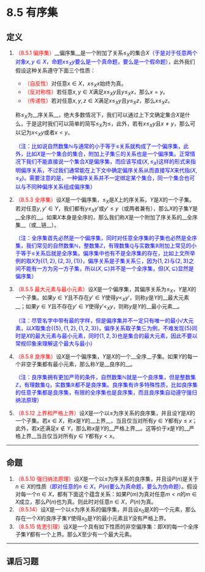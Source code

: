 # 8.5 有序集

## 定义

1. <font color=red>（8.5.1 偏序集）</font>__偏序集__是一个附加了关系$\leq_X$的集合$X$<font color=blue>（于是对于任意两个对象$x,y\in X$，命题$x\leq_Xy$要么是一个真命题，要么是一个假命题）</font>，此外我们假设这种关系遵守下面三个性质：

   * <font color=red>（自反性）</font>对任意$x\in X$，$x\leq_Xx$始终为真。
   * <font color=red>（反对称性）</font>若任意$x,y\in X$满足$x\leq_Xy$且$y\leq_Xx$，那么$x=y$。
   * <font color=red>（传递性）</font>若对任意$x,y,z\in X$满足$x\leq_Xy$且$y\leq_Xz$，那么$x\leq_Xz$。

   称$\leq_X$为__序关系__，绝大多数情况下，我们可以通过上下文确定集合$X$是什么，于是这时我们可以简单的简写$\leq_X$为$\leq$，此外，若有$x\leq_Xy$且$x\ne y$，那么可以记为$x<_Xy$或者$x<y$。

   <font color=blue>（注：比如说自然数集$\mathbb N$与通常的小于等于$\leq$关系就构成了一个偏序集，此外，比如$X$是一个集合的集合，附加上子集$\subseteq$的关系也是一个偏序集。正常情况下我们不能直接说一个集合$X$是偏序集，而应该写成$(X,\leq_X)$这样的形式来指明偏序关系，不过我们通常能在上下文中确定偏序关系从而直接写$X$来代指$(X,\leq_X)$。需要注意的是，一种偏序关系并不一定绑定某个集合，同一个集合也可以与不同种偏序关系组成偏序集）</font>

2. <font color=red>（8.5.3 全序集）</font>设$X$是一个偏序集，$\leq_X$是$X$上的序关系，$Y$是$X$的一个子集。若对任意$y,y'\in Y$，我们都有$y\leq_X y'$或$y'\leq y$（或两者兼有），那么$X$的子集$Y$是__全序的__。如果$X$本身是全序的，那么我们称$X$是一个附加了序关系的__全序集__（或__链__）。

   <font color=blue>（注：全序集首先必然是一个偏序集，同时对任意全序集的子集也必然是全序集，我们常见的自然数集$\mathbb N$，整数集$\mathbb Z$，有理数集$\mathbb Q$与实数集$\mathbb R$附加上常见的小于等于$\leq$关系后就是全序集。偏序集中也有不是全序集的存在，比如上文所举例的取$X$为$\{\{1,2\},\{2,3\},\{1\}\}$，偏序关系是子集关系$\subseteq$，因为$\{1,2\}$与$\{2,3\}$之间不能有一方为另一方子集，所以$(X,\subseteq)$并不是一个全序集，但$(X,\subseteq)$显然是偏序集）</font>

3. <font color=red>（8.5.5 最大元素与最小元素）</font>设$X$是一个偏序集，其偏序关系为$\leq_X$，$Y$是$X$的一个子集。如果$y\in Y$且不存在$y'\in Y$使得$y<_Xy'$，则称$y$是$Y$的__最大元素__；如果$y\in Y$且不存在$y'\in Y$使得$y'<_Xy$，则称$y$是$Y$的__最小元素__。

   <font color=blue>（注：尽管名字中带有最的字样，但是偏序集并不一定只有唯一的最小/大元素，以$X$取集合$\{\{5\},\{1,2\},\{1,2,3\}\}$，偏序关系取子集$\subseteq$为例，不难发现$\{5\}$同时是$X$的最大元素与最小元素，同时$\{1,2,3\}$也是集合的最大元素，因此不要以常规印象来理解这个最大与最小）</font>

4. <font color=red>（8.5.8 良序集）</font>设$X$是一个偏序集，$Y$是$X$的一个__全序__子集。如果$Y$的每一个非空子集都有最小元素，那么称$Y$是__良序的__。

   <font color=blue>（注：良序集拥有更加严苛的条件，自然数集$\mathbb N$就是一个良序集，但是整数集$\mathbb Z$，有理数集$\mathbb Q$，实数集$\mathbb R$都不是良序集。良序集有许多特殊性质，比如良序集的任意子集都是良序集，有限的全序集也是良序集，而且良序集自动遵守强归纳法原理）</font>

5. <font color=red>（8.5.12 上界和严格上界）</font>设$X$是一个以$\leq$为序关系的良序集，并且设$Y$是$X$的一个子集。若$x\in X$，称$x$是$Y$的__上界__，当且仅当对所有$y\in Y$都有$y\leq x$；此外，若$x$还满足$x\notin Y$，那么称$x$是$Y$的__严格上界__。这等价于$x$是$Y$的__严格上界__当且仅当对所有$y\in Y$都有$y<x$。

---

## 命题

1. <font color=red>（8.5.10 强归纳法原理）</font>设$X$是一个以$\leq$为序关系的良序集，并且设$P(n)$是关于$n\in X$的性质<font color=blue>（即对任意的$n\in X$，$P(n)$要么为真命题，要么为伪命题）</font>。假设对每一个$n\in X$，都有下面这个蕴含关系：如果$P(m)$为真对任意$m<n$的$m\in X$成立，那么$P(n)$也为真。则此时对任意$n\in X$，$P(n)$为真。
1. <font color=red>（8.5.14）</font>设$X$是一个以$\leq$为序关系的偏序集，并且设$x_0$是$X$的一个元素，那么存在一个$X$的良序子集$Y$使得$x_0$是$Y$的最小元素且$Y$没有严格上界。
1. <font color=red>（8.5.15 佐恩引理）</font>设$X$是一个具有如下性质的非空偏序集：即$X$的每一个全序子集$Y$都有一个上界。那么$X$至少有一个最大元素。

---

## 课后习题

